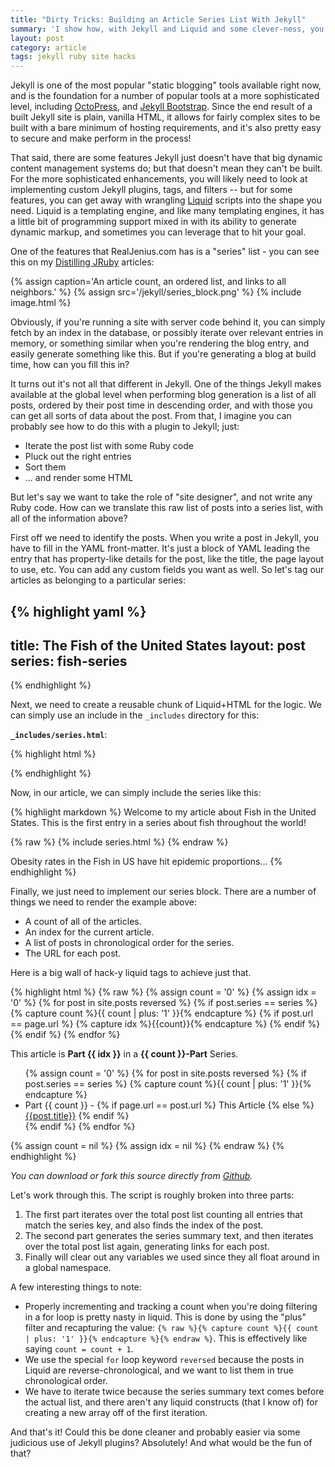 ```yaml
---
title: "Dirty Tricks: Building an Article Series List With Jekyll"
summary: 'I show how, with Jekyll and Liquid and some clever-ness, you can build a dynamic article series list for sites.'
layout: post
category: article
tags: jekyll ruby site hacks
---
```


Jekyll is one of the most popular "static blogging" tools available right now, and is the foundation for a number of popular tools at a more sophisticated level, including [OctoPress](http://www.octopress.org), and [Jekyll Bootstrap](http://www.jekyllbootstrap.com). Since the end result of a built Jekyll site is plain, vanilla HTML, it allows for fairly complex sites to be built with a bare minimum of hosting requirements, and it's also pretty easy to secure and make perform in the process!

That said, there are some features Jekyll just doesn't have that big dynamic content management systems do; but that doesn't mean they can't be built. For the more sophisticated enhancements, you will likely need to look at implementing custom Jekyll plugins, tags, and filters -- but for some features, you can get away with wrangling [Liquid](https://github.com/Shopify/liquid) scripts into the shape you need. Liquid is a templating engine, and like many templating engines, it has a little bit of programming support mixed in with its ability to generate dynamic markup, and sometimes you can leverage that to hit your goal.

One of the features that RealJenius.com has is a "series" list - you can see this on my [Distilling JRuby](/category/distilling-jruby) articles:

{% assign caption='An article count, an ordered list, and links to all neighbors.' %}
{% assign src='/jekyll/series_block.png' %}
{% include image.html %}

Obviously, if you're running a site with server code behind it, you can simply fetch by an index in the database, or possibly iterate over relevant entries in memory, or something similar when you're rendering the blog entry, and easily generate something like this. But if you're generating a blog at build time, how can you fill this in?

It turns out it's not all that different in Jekyll. One of the things Jekyll makes available at the global level when performing blog generation is a list of all posts, ordered by their post time in descending order, and with those you can get all sorts of data about the post. From that, I imagine you can probably see how to do this with a plugin to Jekyll; just:

* Iterate the post list with some Ruby code
* Pluck out the right entries
* Sort them
* ... and render some HTML

But let's say we want to take the role of "site designer", and not write any Ruby code. How can we translate this raw list of posts into a series list, with all of the information above?

First off we need to identify the posts. When you write a post in Jekyll, you have to fill in the YAML front-matter. It's just a block of YAML leading the entry that has property-like details for the post, like the title, the page layout to use, etc. You can add any custom fields you want as well. So let's tag our articles as belonging to a particular series:

{% highlight yaml %}
---
title: The Fish of the United States
layout: post
series: fish-series
---
{% endhighlight %}

Next, we need to create a reusable chunk of Liquid+HTML for the logic. We can simply use an include in the `_includes` directory for this:

**`_includes/series.html`**:

{% highlight html %}
<div class="seriesNote">
<!-- A series block will go here -->
</div>
{% endhighlight %}

Now, in our article, we can simply include the series like this:

{% highlight markdown %}
Welcome to my article about Fish in the United States. This is the first entry in a series about fish throughout the world!

{% raw %}
{% include series.html %}
{% endraw %}

Obesity rates in the Fish in US have hit epidemic proportions...
{% endhighlight %}

Finally, we just need to implement our series block. There are a number of things we need to render the example above:

* A count of all of the articles.
* An index for the current article.
* A list of posts in chronological order for the series.
* The URL for each post.

Here is a big wall of hack-y liquid tags to achieve just that.

{% highlight html %}
{% raw %}
{% assign count = '0' %}
{% assign idx = '0' %}
{% for post in site.posts reversed %}
	{% if post.series == series %}
		{% capture count %}{{ count | plus: '1' }}{% endcapture %}
		{% if post.url == page.url %}
			{% capture idx %}{{count}}{% endcapture %}
		{% endif %}
	{% endif %}
{% endfor %}

<div class="seriesNote">
	<p>This article is <strong>Part {{ idx }}</strong> in a <strong>{{ count }}-Part</strong> Series.</p>
	<ul>
	{% assign count = '0' %}
	{% for post in site.posts reversed %}
	{% if post.series == series %}
		{% capture count %}{{ count | plus: '1' }}{% endcapture %}
		<li>Part {{ count }} - 
		{% if page.url == post.url %}
			This Article
		{% else %}
			<a href="{{post.url}}">{{post.title}}</a>
		{% endif %}
		</li>
	{% endif %}
	{% endfor %}
	</ul>
</div>

{% assign count = nil %}
{% assign idx = nil %}
{% endraw %}
{% endhighlight %}

*You can download or fork this source directly from [Github](https://github.com/realjenius/site-samples/blob/master/2012-11-03-jekyll-series-list/series.html).*

Let's work through this. The script is roughly broken into three parts:

1. The first part iterates over the total post list counting all entries that match the series key, and also finds the index of the post.
2. The second part generates the series summary text, and then iterates over the total post list again, generating links for each post.
3. Finally will clear out any variables we used since they all float around in a global namespace.

A few interesting things to note:

* Properly incrementing and tracking a count when you're doing filtering in a for loop is pretty nasty in liquid. This is done by using the "plus" filter and recapturing the value: `{% raw %}{% capture count %}{{ count | plus: '1' }}{% endcapture %}{% endraw %}`. This is effectively like saying `count = count + 1`.
* We use the special `for` loop keyword `reversed` because the posts in Liquid are reverse-chronological, and we want to list them in true chronological order.
* We have to iterate twice because the series summary text comes before the actual list, and there aren't any liquid constructs (that I know of) for creating a new array off of the first iteration.

And that's it! Could this be done cleaner and probably easier via some judicious use of Jekyll plugins? Absolutely! And what would be the fun of that?